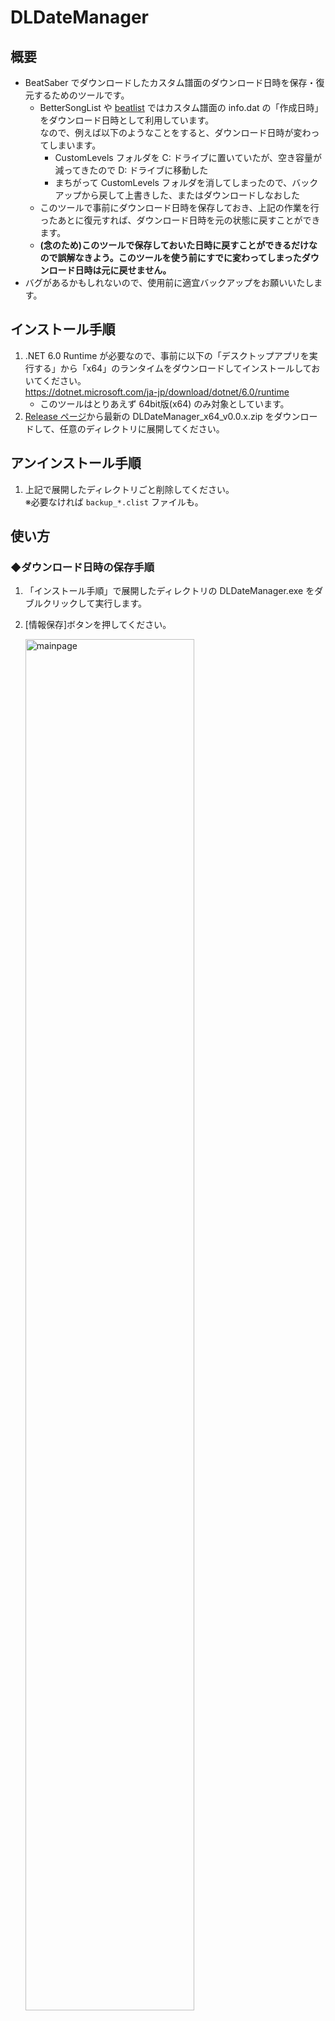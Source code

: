 # DLDateManager

## 概要
- BeatSaber でダウンロードしたカスタム譜面のダウンロード日時を保存・復元するためのツールです。
  - BetterSongList や [beatlist](https://github.com/ranmd9a/beatlist/releases/latest) ではカスタム譜面の info.dat の「作成日時」をダウンロード日時として利用しています。  
    なので、例えば以下のようなことをすると、ダウンロード日時が変わってしまいます。
    - CustomLevels フォルダを C: ドライブに置いていたが、空き容量が減ってきたので D: ドライブに移動した
    - まちがって CustomLevels フォルダを消してしまったので、バックアップから戻して上書きした、またはダウンロードしなおした
  - このツールで事前にダウンロード日時を保存しておき、上記の作業を行ったあとに復元すれば、ダウンロード日時を元の状態に戻すことができます。
  - **(念のため)このツールで保存しておいた日時に戻すことができるだけなので誤解なきよう。このツールを使う前にすでに変わってしまったダウンロード日時は元に戻せません。**
- バグがあるかもしれないので、使用前に適宜バックアップをお願いいたします。

## インストール手順
1. .NET 6.0 Runtime が必要なので、事前に以下の「デスクトップアプリを実行する」から「x64」のランタイムをダウンロードしてインストールしておいてください。  
   https://dotnet.microsoft.com/ja-jp/download/dotnet/6.0/runtime
   - このツールはとりあえず 64bit版(x64) のみ対象としています。
2. [Release ページ](https://github.com/ranmd9a/DLDateManager/releases/latest)から最新の DLDateManager_x64_v0.0.x.zip をダウンロードして、任意のディレクトリに展開してください。

## アンインストール手順
1. 上記で展開したディレクトリごと削除してください。  
  ※必要なければ `backup_*.clist` ファイルも。

## 使い方

### ◆ダウンロード日時の保存手順
1. 「インストール手順」で展開したディレクトリの DLDateManager.exe をダブルクリックして実行します。
2. [情報保存]ボタンを押してください。
      <p>
        <img src="https://github.com/ranmd9a/DLDateManager/wiki/images/mainpage.png" alt="mainpage" width="75%"/>
      </p>

3. [CustomLevels フォルダを指定してください。]という画面が表示されます。
   - 既定で BeatSaber インストールフォルダの下の `\Beat Saber_Data\CustomLevels` が選択されているはずです。
   - 選択されていない場合、または別のフォルダにしたい場合はフォルダアイコンをクリックして選択してください。
     <p>
       <img src="https://github.com/ranmd9a/DLDateManager/wiki/images/save001.png" alt="save001" width="75%"/>
     </p>

4. [次へ]ボタンを押してください。
5. 指定したフォルダにあるカスタム譜面の情報の読み込みが開始されます。
6. 「xx 件取得しました。[保存して閉じる]ボタンを押して保存してください。」という文言が表示されたら [重複しているフォルダ]欄、[読み込みに失敗したフォルダ]欄の内容を確認してください。
   - それぞれ何も表示されていなければ問題ありません。
   - CustomLevels フォルダの下に重複しているカスタム譜面がある場合、[重複しているフォルダ]欄にそれが表示されるので、必要に応じて重複を解消して **2. からやり直してください。**  
    ※重複したままでもかまわないなら何もしなくていいです。ただし、[保存して閉じる]で保存したファイルには重複した情報が入った状態になりますので、それをもとに復元＆ダウンロードすると重複状態も復元されます。
   - カスタム譜面の情報を取得できなかったものは [読み込みに失敗したフォルダ]欄に表示されるので、該当フォルダの内容を確認してください。  
    ※info.dat という名前の必須のファイルがない場合などにここに表示されます。

      <p>
        <img src="https://github.com/ranmd9a/DLDateManager/wiki/images/save002.png" alt="save002" width="75%"/>
      </p>

7. [保存して閉じる]ボタンを押して情報を保存してください。
   - 保存せずに終了する場合は右上の×ボタンで閉じてください。
   - 「`backup_20220503-1705.clist`」のような名前でダウンロード日時情報がファイルに保存されるので、適宜保管しておいてください。

### ◆ダウンロード日時の復元手順

- **BeatSaber や beatlist が起動している場合、終了してから実行してください。**

1. 「インストール手順」で展開したフォルダの DLDateManager.exe をダブルクリックして実行します。
2. [情報復元]ボタンを押してください。
3. ファイル選択ダイアログが表示されるので「ダウンロード日時の保存手順」で保存しておいた `backup_*.clist` を選択してください。
4. [復元先の CustomLevels フォルダを指定してください。]という画面が表示されます。
   - 既定で BeatSaber インストールフォルダの下の `\Beat Saber_Data\CustomLevels` フォルダが選択されているはずです。
   - 選択されていない場合、または別のフォルダにしたい場合はフォルダアイコンをクリックして選択してください。
   - フォルダ選択ダイアログでは、安全のため、フォルダ名が `CustomLevels` でない場合、エラーになるようにしています。
      <p>
        <img src="https://github.com/ranmd9a/DLDateManager/wiki/images/restore002.png" alt="restore002" width="75%"/>
      </p>

5. [次へ]ボタンを押してください。
6. [ダウンロード日時の復元を行います。]という画面が表示されるので、表示内容を確認してください。
   - `backup_*.clist` にあるカスタム譜面が復元先に存在しない場合、[復元先に存在しない曲]欄にその数が表示されます。
   - 復元先に存在しない曲をダウンロードしなおしたい場合は[復元先に存在しない曲をダウンロードする]にチェックしてください。
     - ダウンロード機能はおまけなのであまり過信しないでください。ちゃんと CustomLevels フォルダを別途バックアップしておくほうが安全です。
     - beatsaver.com からすでに削除されている曲はダウンロードできません。

      <p>
        <img src="https://github.com/ranmd9a/DLDateManager/wiki/images/restore003.png" alt="restore003" width="75%"/>
      </p>

7. [復元開始]ボタンを押してください。
   - ダウンロード日時の復元処理が開始されます。
8. 処理が無事終わったら[閉じる]ボタンを押して画面を閉じてください。

      <p>
        <img src="https://github.com/ranmd9a/DLDateManager/wiki/images/restore004.png" alt="restore004" width="75%"/>
      </p>



## このツールの処理内容について補足
- 保存時は各カスタム譜面の info.dat の作成日時を `backup_*.clist` に保存しています。
- 復元時は `backup_*.clist` に保存されていた日時を各カスタム譜面のフォルダ(「`1a33 (RELOADED - Saut)`」等)および全ファイル(「`cover.jpg`」、「`info.dat`」等)の作成日時に設定しなおします。
  - その日時にカスタム譜面をダウンロードしたときとなるべく同じ状態になるようにしています。
  - また、SongBrowser はダウンロード日時を以下のように計算しているようなので(違ってたらすいません)、それに対応するため、というのもあります。
    - カバー画像がある場合はカバー画像のファイルの作成日時と更新日時の大きいほう
    - カバー画像がない場合はカスタム譜面のフォルダの作成日時
- 上記のような処理のため、ダウンロードしたあとに info.dat を差し替えたりしているとダウンロード日時が実際にダウンロードした日時からずれる可能性があります。
